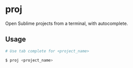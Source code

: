 # proj

Open Sublime projects from a terminal, with autocomplete.


## Usage

```sh
# Use tab complete for <project_name>

$ proj <project_name>
```
